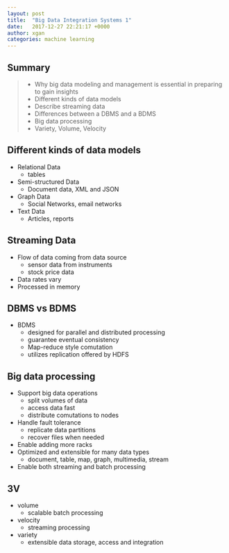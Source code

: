 ```yaml
---
layout: post
title:  "Big Data Integration Systems 1"
date:   2017-12-27 22:21:17 +0000
author: xgan
categories: machine learning
---
```

## Summary
> - Why big data modeling and management is essential in preparing to gain insights 
> - Different kinds of data models
> - Describe streaming data
> - Differences between a DBMS and a BDMS 
> - Big data processing
> - Variety, Volume, Velocity

## Different kinds of data models
- Relational Data
	- tables
- Semi-structured Data
	- Document data, XML and JSON
- Graph Data
	- Social Networks, email networks
- Text Data
	- Articles, reports

## Streaming Data
- Flow of data coming from data source
	- sensor data from instruments
	- stock price data
- Data rates vary
- Processed in memory

## DBMS vs BDMS
- BDMS
	- designed for parallel and distributed processing
	- guarantee eventual consistency
	- Map-reduce style comutation
	- utilizes replication offered by HDFS

## Big data processing
- Support big data operations
    - split volumes of data
    - access data fast
    - distribute comutations to nodes
- Handle fault tolerance
    - replicate data partitions
    - recover files when needed
- Enable adding more racks
- Optimized and extensible for many data types
    - document, table, map, graph, multimedia, stream
- Enable both streaming and batch processing

## 3V
- volume 
    - scalable batch processing
- velocity
    - streaming processing
- variety
    - extensible data storage, access and integration


